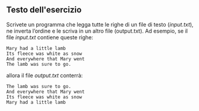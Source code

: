 ## Testo dell'esercizio

Scrivete un programma che legga tutte le righe di un file di testo (_input.txt_), ne inverta l’ordine e le scriva in un altro file (output.txt). Ad esempio, se il file _input.txt_ contiene queste righe:


```
Mary had a little lamb
Its fleece was white as snow
And everywhere that Mary went
The lamb was sure to go.
```

allora il file _output.txt_ conterrà:

```
The lamb was sure to go.
And everywhere that Mary went
Its fleece was white as snow
Mary had a little lamb
```